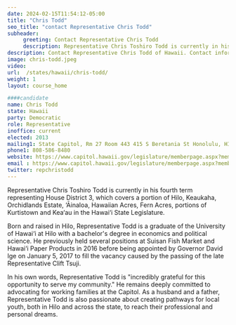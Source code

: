 ```yaml
---
date: 2024-02-15T11:54:12-05:00
title: "Chris Todd"
seo_title: "contact Representative Chris Todd"
subheader:
     greeting: Contact Representative Chris Todd
     description: Representative Chris Toshiro Todd is currently in his fourth term representing House District 3, which covers a portion of Hilo, Keaukaha, Orchidlands Estate, ‘Āinaloa, Hawaiian Acres, Fern Acres, portions of Kurtistown and Kea‘au in the Hawai‘i State Legislature.
description: Contact Representative Chris Todd of Hawaii. Contact information for Chris Todd includes email address, phone number, and mailing address.
image: chris-todd.jpeg
video:
url:  /states/hawaii/chris-todd/
weight: 1
layout: course_home

####candidate
name: Chris Todd
state: Hawaii
party: Democratic
role: Representative
inoffice: current
elected: 2013
mailing1: State Capitol, Rm 27 Room 443 415 S Beretania St Honolulu, HI 96813
phone1: 808-586-8480
website: https://www.capitol.hawaii.gov/legislature/memberpage.aspx?member=137&year=2024/
email : https://www.capitol.hawaii.gov/legislature/memberpage.aspx?member=137&year=2024/
twitter: repchristodd
---
```


Representative Chris Toshiro Todd is currently in his fourth term representing House District 3, which covers a portion of Hilo, Keaukaha, Orchidlands Estate, ‘Āinaloa, Hawaiian Acres, Fern Acres, portions of Kurtistown and Kea‘au in the Hawai‘i State Legislature.

Born and raised in Hilo, Representative Todd is a graduate of the University of Hawai‘i at Hilo with a bachelor's degree in economics and political science. He previously held several positions at Suisan Fish Market and Hawai‘i Paper Products in 2016 before being appointed by Governor David Ige on January 5, 2017 to fill the vacancy caused by the passing of the late Representative Clift Tsuji.

In his own words, Representative Todd is "incredibly grateful for this opportunity to serve my community." He remains deeply committed to advocating for working families at the Capitol. As a husband and a father, Representative Todd is also passionate about creating pathways for local youth, both in Hilo and across the state, to reach their professional and personal dreams.
